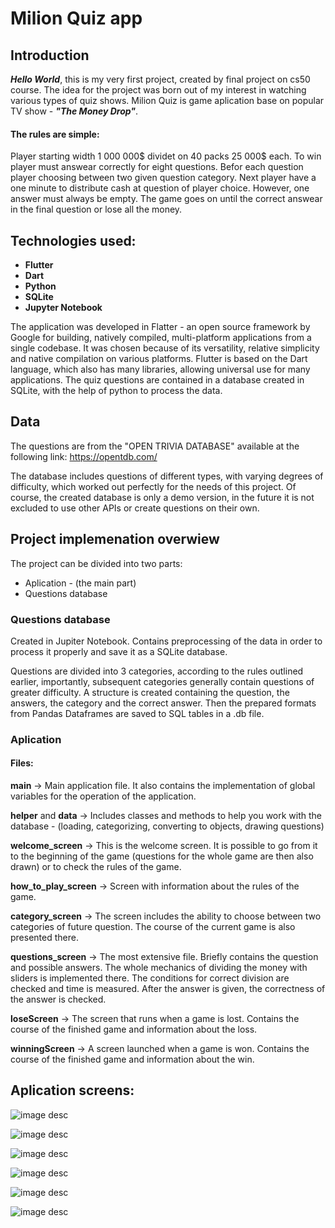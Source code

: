 # Milion Quiz app

## Introduction
__*Hello World*__, this is my very first project, created by final project on cs50 course. 
The idea for the project was born out of my interest in watching various types of quiz shows. Milion Quiz is game aplication base on popular TV show - __*"The Money Drop"*__.
#### The rules are simple:

Player starting width 1 000 000\$ dividet on 40 packs 25 000\$ each. To win player must answear correctly for eight questions.
Befor each question player choosing between two given question category. Next player have a one minute to distribute cash at question of player choice. However, one answer must always be empty.
The game goes on until the correct answear in the final question or lose all the money.

## Technologies used:
* __Flutter__
* __Dart__
* __Python__
* __SQLite__
* __Jupyter Notebook__

The application was developed in Flatter - an open source framework by Google for building, natively compiled, multi-platform applications from a single codebase. It was chosen because of its versatility, relative simplicity and native compilation on various platforms. Flutter is based on the Dart language, which also has many libraries, allowing universal use for many applications. The quiz questions are contained in a database created in SQLite, with the help of python to process the data. 

## Data
The questions are from the "OPEN TRIVIA DATABASE" available at the following link: https://opentdb.com/

The database includes questions of different types, with varying degrees of difficulty, which worked out perfectly for the needs of this project. 
Of course, the created database is only a demo version, in the future it is not excluded to use other APIs or create questions on their own. 

## Project implemenation overwiew
The project can be divided into two parts:
* Aplication - (the main part)
* Questions database

### Questions database
Created in Jupiter Notebook. Contains preprocessing of the data in order to process it properly and save it as a SQLite database. 

Questions are divided into 3 categories, according to the rules outlined earlier, importantly, subsequent categories generally contain questions of greater difficulty. A structure is created containing the question, the answers, the category and the correct answer. Then the prepared formats from Pandas Dataframes are saved to SQL tables in a .db file. 

### Aplication
#### Files:
__main__ -> Main application file. It also contains the implementation of global variables for the operation of the application. 

__helper__ and __data__ -> Includes classes and methods to help you work with the database - (loading, categorizing, converting to objects, drawing questions)

__welcome_screen__ -> This is the welcome screen. It is possible to go from it to the beginning of the game (questions for the whole game are then also drawn) or to check the rules of the game. 

__how_to_play_screen__ -> Screen with information about the rules of the game.

__category_screen__ -> The screen includes the ability to choose between two categories of future question. The course of the current game is also presented there. 

__questions_screen__ -> The most extensive file. Briefly contains the question and possible answers. The whole mechanics of dividing the money with sliders is implemented there. The conditions for correct division are checked and time is measured. After the answer is given, the correctness of the answer is checked.  

__loseScreen__ -> The screen that runs when a game is lost. Contains the course of the finished game and information about the loss. 

__winningScreen__ -> A screen launched when a game is won. Contains the course of the finished game and information about the win. 

## Aplication screens:
![image desc](./screens/Screenshot_1689776400.png)

![image desc](./screens/Screenshot_1689776440.png)

![image desc](./screens/Screenshot_1689776462.png)

![image desc](./screens/Screenshot_1689776640.png)

![image desc](./screens/Screenshot_1689777062.png)

![image desc](./screens/Screenshot_1689777179.png)

